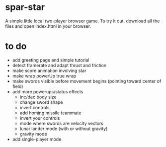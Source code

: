 # spar-star
A simple little local two-player browser game. To try it out, download all the files and open index.html in your browser.

# to do
- add greeting page and simple tutorial
- detect framerate and adapt thrust and friction
- make score animation involving star
- make wrap powerUp true wrap
- make swords visible before movement begins (pointing toward center of field)
- add more powerups/status effects
   - inc/dec body size
   - change sword shape
   - invert controls
   - add homing missile teammate
   - invert your controls
   - mode where swords are velocity vectors
   - lunar lander mode (with or without gravity)
   - gravity mode
- add single-player mode 
